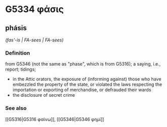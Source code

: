 # G5334 φάσις

## phásis

_(fas'-is | FA-sees | FA-sees)_

### Definition

from G5346 (not the same as "phase", which is from G5316); a saying, i.e., report; tidings; 

- in the Attic orators, the exposure of (informing against) those who have embezzled the property of the state, or violated the laws respecting the importation or exporting of merchandise, or defrauded their wards
- the disclosure of secret crime

### See also

[[G5316|G5316 φαίνω]], [[G5346|G5346 φημί]]
